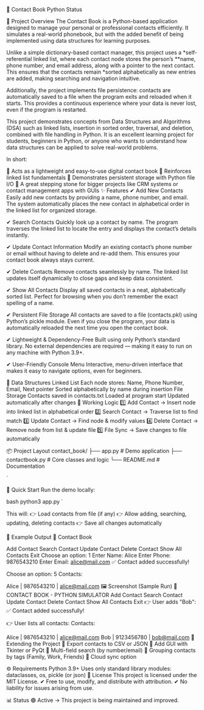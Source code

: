 📒 Contact Book
Python Status

📌 Project Overview
The Contact Book is a Python-based application designed to manage your personal or professional contacts efficiently.
It simulates a real-world phonebook, but with the added benefit of being implemented using data structures for learning purposes.

Unlike a simple dictionary-based contact manager, this project uses a *self-referential linked list, where each contact node stores the person’s **name, phone number, and email address, along with a pointer to the next contact. This ensures that the contacts remain *sorted alphabetically as new entries are added, making searching and navigation intuitive.

Additionally, the project implements file persistence: contacts are automatically saved to a file when the program exits and reloaded when it starts. This provides a continuous experience where your data is never lost, even if the program is restarted.

This project demonstrates concepts from Data Structures and Algorithms (DSA) such as linked lists, insertion in sorted order, traversal, and deletion, combined with file handling in Python. It is an excellent learning project for students, beginners in Python, or anyone who wants to understand how data structures can be applied to solve real-world problems.

In short:

📒 Acts as a lightweight and easy-to-use digital contact book
🧠 Reinforces linked list fundamentals
💾 Demonstrates persistent storage with Python file I/O
🚀 A great stepping stone for bigger projects like CRM systems or contact management apps with GUIs
✨ Features
✔ Add New Contacts
Easily add new contacts by providing a name, phone number, and email. The system automatically places the new contact in alphabetical order in the linked list for organized storage.

✔ Search Contacts
Quickly look up a contact by name. The program traverses the linked list to locate the entry and displays the contact’s details instantly.

✔ Update Contact Information
Modify an existing contact’s phone number or email without having to delete and re-add them. This ensures your contact book always stays current.

✔ Delete Contacts
Remove contacts seamlessly by name. The linked list updates itself dynamically to close gaps and keep data consistent.

✔ Show All Contacts
Display all saved contacts in a neat, alphabetically sorted list. Perfect for browsing when you don’t remember the exact spelling of a name.

✔ Persistent File Storage
All contacts are saved to a file (contacts.pkl) using Python’s pickle module. Even if you close the program, your data is automatically reloaded the next time you open the contact book.

✔ Lightweight & Dependency-Free
Built using only Python’s standard library. No external dependencies are required — making it easy to run on any machine with Python 3.9+.

✔ User-Friendly Console Menu
Interactive, menu-driven interface that makes it easy to navigate options, even for beginners.

🧠 Data Structures
Linked List
Each node stores: Name, Phone Number, Email, Next pointer
Sorted alphabetically by name during insertion
File Storage
Contacts saved in contacts.txt
Loaded at program start
Updated automatically after changes
🧮 Working Logic
1️⃣ Add Contact → Insert node into linked list in alphabetical order
2️⃣ Search Contact → Traverse list to find match
3️⃣ Update Contact → Find node & modify values
4️⃣ Delete Contact → Remove node from list & update file
5️⃣ File Sync → Save changes to file automatically

📦 Project Layout
contact_book/ ├── app.py # Demo application ├── contactbook.py # Core classes and logic └── README.md # Documentation

`

🚀 Quick Start
Run the demo locally:

bash python3 app.py `

This will:
👉 Load contacts from file (if any)
👉 Allow adding, searching, updating, deleting contacts
👉 Save all changes automatically

🧪 Example Output
📒 Contact Book

Add Contact
Search Contact
Update Contact
Delete Contact
Show All Contacts
Exit
Choose an option: 1 Enter Name: Alice Enter Phone: 9876543210 Enter Email: alice@mail.com ✅ Contact added successfully!

Choose an option: 5 Contacts:

Alice | 9876543210 | alice@mail.com
🖼️ Screenshot (Sample Run)
📒 CONTACT BOOK - PYTHON SIMULATOR
Add Contact
Search Contact
Update Contact
Delete Contact
Show All Contacts
Exit
👉 User adds "Bob": ✅ Contact added successfully!

👉 User lists all contacts: Contacts:

Alice | 9876543210 | alice@mail.com
Bob | 9123456780 | bob@mail.com
🧩 Extending the Project
🔹 Export contacts to CSV or JSON
🔹 Add GUI with Tkinter or PyQt
🔹 Multi-field search (by number/email)
🔹 Grouping contacts by tags (Family, Work, Friends)
🔹 Cloud sync option

⚙️ Requirements
Python 3.9+
Uses only standard library modules: dataclasses, os, pickle (or json)
📄 License
This project is licensed under the MIT License. ✔ Free to use, modify, and distribute with attribution. ✔ No liability for issues arising from use.

📊 Status
🟢 Active → This project is being maintained and improved.
